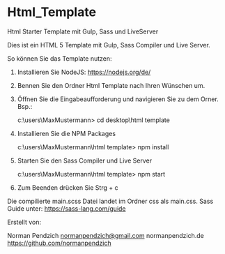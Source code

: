 # Html_Template
Html Starter Template mit Gulp, Sass und LiveServer


Dies ist ein HTML 5 Template mit Gulp, Sass Compiler und Live Server.

So können Sie das Template nutzen:

1. Installieren Sie NodeJS: https://nodejs.org/de/

2. Bennen Sie den Ordner Html Template nach Ihren Wünschen um.

3. Öffnen Sie die Eingabeaufforderung und navigieren Sie zu dem Orner. Bsp.:

	c:\users\MaxMustermann> cd desktop\html template

4. Installieren Sie die NPM Packages

	c:\users\MaxMustermann\html template> npm install

5. Starten Sie den Sass Compiler und Live Server

	c:\users\MaxMustermann\html template> npm start

6. Zum Beenden drücken Sie Strg + c

Die compilierte main.scss Datei landet im Ordner css als main.css. 
Sass Guide unter: https://sass-lang.com/guide

Erstellt von:
 
Norman Pendzich
normanpendzich@gmail.com
normanpendzich.de
https://github.com/normanpendzich 

